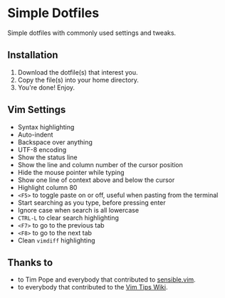 # Simple Dotfiles
Simple dotfiles with commonly used settings and tweaks.

## Installation
1. Download the dotfile(s) that interest you.
1. Copy the file(s) into your home directory.
1. You're done! Enjoy.

## Vim Settings
* Syntax highlighting
* Auto-indent
* Backspace over anything
* UTF-8 encoding
* Show the status line
* Show the line and column number of the cursor position
* Hide the mouse pointer while typing
* Show one line of context above and below the cursor
* Highlight column 80
* `<F5>` to toggle paste on or off, useful when pasting from the terminal
* Start searching as you type, before pressing enter
* Ignore case when search is all lowercase
* `CTRL-L` to clear search highlighting
* `<F7>` to go to the previous tab
* `<F8>` to go to the next tab
* Clean `vimdiff` highlighting

## Thanks to
* to Tim Pope and everybody that contributed to [sensible.vim](https://github.com/tpope/vim-sensible).
* to everybody that contributed to the [Vim Tips Wiki](http://vim.wikia.com/wiki/Searching).
